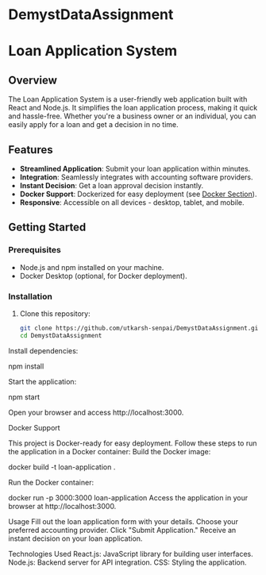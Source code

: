 # DemystDataAssignment
# Loan Application System


## Overview

The Loan Application System is a user-friendly web application built with React and Node.js. It simplifies the loan application process, making it quick and hassle-free. Whether you're a business owner or an individual, you can easily apply for a loan and get a decision in no time.

## Features

- **Streamlined Application**: Submit your loan application within minutes.
- **Integration**: Seamlessly integrates with accounting software providers.
- **Instant Decision**: Get a loan approval decision instantly.
- **Docker Support**: Dockerized for easy deployment (see [Docker Section](#docker-support)).
- **Responsive**: Accessible on all devices - desktop, tablet, and mobile.

## Getting Started

### Prerequisites

- Node.js and npm installed on your machine.
- Docker Desktop (optional, for Docker deployment).

### Installation

1. Clone this repository:

   ```bash
   git clone https://github.com/utkarsh-senpai/DemystDataAssignment.git
   cd DemystDataAssignment
   
Install dependencies:

npm install

Start the application:

npm start

Open your browser and access http://localhost:3000.


Docker Support

This project is Docker-ready for easy deployment. Follow these steps to run the application in a Docker container:
Build the Docker image:

docker build -t loan-application .

Run the Docker container:

docker run -p 3000:3000 loan-application
Access the application in your browser at http://localhost:3000.


Usage
Fill out the loan application form with your details.
Choose your preferred accounting provider.
Click "Submit Application."
Receive an instant decision on your loan application.

Technologies Used
React.js: JavaScript library for building user interfaces.
Node.js: Backend server for API integration.
CSS: Styling the application.

